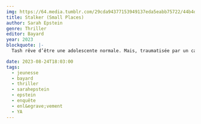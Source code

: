 ```yaml
---
img: https://64.media.tumblr.com/29cda94377153949137eda5eabb75722/44b4dd36ead6d631-63/s640x960/7f849db856aeedd25f5452483fd9e94f816ca3a8.jpg
title: Stalker (Small Places)
author: Sarah Epstein
genre: Thriller
editor: Bayard
year: 2023
blockquote: |-
  Tash rêve d’être une adolescente normale. Mais, traumatisée par un cauchemar d’enfance, elle ne sait plus ce qui est réel ou inventé. A-t-elle vraiment assisté à l’enlèvement de Mallory Fisher, alors âgée de six ans, ou n’était-ce que le produit de son imagination ? Lorsque les Fisher se réinstallent en ville, le cauchemar recommence. Tash n’a pas le choix : pour se défaire de ses angoisses, elle doit à tout prix découvrir ce qui s’est passé neuf ans plus tôt…

date: 2023-08-24T18:03:00
tags:
  - jeunesse
  - bayard
  - thriller
  - sarahepstein
  - epstein
  - enquête
  - enl&egrave;vement
  - YA
---
```

